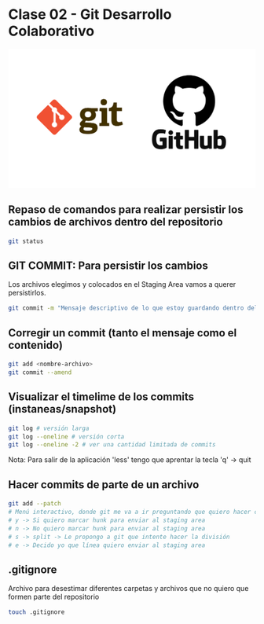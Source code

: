 # Clase 02 - Git Desarrollo Colaborativo

![Git-Github](_ref/git-github.png)

## Repaso de comandos para realizar persistir los cambios de archivos dentro del repositorio

```sh
git status
```

## GIT COMMIT: Para persistir los cambios 
Los archivos elegimos y colocados en el Staging Area vamos a querer persistirlos.

```sh
git commit -m "Mensaje descriptivo de lo que estoy guardando dentro del commit"
```

## Corregir un commit (tanto el mensaje como el contenido)

```sh
git add <nombre-archivo>
git commit --amend
```

## Visualizar el timelime de los commits (instaneas/snapshot)

```sh
git log # versión larga 
git log --oneline # versión corta
git log --oneline -2 # ver una cantidad limitada de commits 
```
Nota: Para salir de la aplicación 'less' tengo que aprentar la tecla 'q' -> quit 

## Hacer commits de parte de un archivo

```sh
git add --patch
# Menú interactivo, donde git me va a ir preguntando que quiero hacer con lo hunks
# y -> Si quiero marcar hunk para enviar al staging area
# n -> No quiero marcar hunk para enviar al staging area
# s -> split -> Le propongo a git que intente hacer la división
# e -> Decido yo que línea quiero enviar al staging area
```

## .gitignore 
Archivo para desestimar diferentes carpetas y archivos que no quiero que formen parte del repositorio

```sh
touch .gitignore
```
